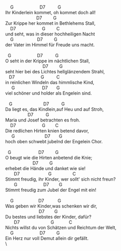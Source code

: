 \
&nbsp;&nbsp;&nbsp;&nbsp;G&nbsp;&nbsp;&nbsp;&nbsp;&nbsp;&nbsp;&nbsp;&nbsp;&nbsp;&nbsp;&nbsp;&nbsp;&nbsp;&nbsp;&nbsp;&nbsp;&nbsp;&nbsp;&nbsp;&nbsp;&nbsp;D7&nbsp;&nbsp;&nbsp;&nbsp;&nbsp;&nbsp;&nbsp;&nbsp;&nbsp;&nbsp;G&nbsp;&nbsp;&nbsp;&nbsp;&nbsp;\
Ihr&nbsp;Kinderlein&nbsp;kommet,&nbsp;oh&nbsp;kommet&nbsp;doch&nbsp;all!\
&nbsp;&nbsp;&nbsp;&nbsp;&nbsp;&nbsp;&nbsp;&nbsp;&nbsp;&nbsp;&nbsp;&nbsp;&nbsp;&nbsp;&nbsp;&nbsp;&nbsp;&nbsp;&nbsp;&nbsp;&nbsp;&nbsp;&nbsp;&nbsp;&nbsp;D7&nbsp;&nbsp;&nbsp;&nbsp;&nbsp;&nbsp;&nbsp;&nbsp;&nbsp;G&nbsp;&nbsp;&nbsp;&nbsp;&nbsp;\
Zur&nbsp;Krippe&nbsp;her&nbsp;kommet&nbsp;in&nbsp;Bethlehems&nbsp;Stall,\
&nbsp;&nbsp;&nbsp;&nbsp;D7&nbsp;&nbsp;&nbsp;&nbsp;&nbsp;&nbsp;&nbsp;&nbsp;&nbsp;&nbsp;&nbsp;&nbsp;&nbsp;&nbsp;&nbsp;&nbsp;&nbsp;&nbsp;&nbsp;&nbsp;&nbsp;G&nbsp;&nbsp;&nbsp;&nbsp;&nbsp;&nbsp;&nbsp;&nbsp;&nbsp;C&nbsp;&nbsp;\
und&nbsp;seht,&nbsp;was&nbsp;in&nbsp;dieser&nbsp;hochheiligen&nbsp;Nacht\
&nbsp;&nbsp;&nbsp;&nbsp;G&nbsp;&nbsp;&nbsp;&nbsp;&nbsp;&nbsp;&nbsp;&nbsp;&nbsp;&nbsp;&nbsp;&nbsp;&nbsp;&nbsp;&nbsp;&nbsp;&nbsp;&nbsp;&nbsp;D7&nbsp;&nbsp;&nbsp;&nbsp;&nbsp;&nbsp;&nbsp;&nbsp;&nbsp;G&nbsp;&nbsp;&nbsp;\
der&nbsp;Vater&nbsp;im&nbsp;Himmel&nbsp;für&nbsp;Freude&nbsp;uns&nbsp;macht.\
\
&nbsp;&nbsp;G&nbsp;&nbsp;&nbsp;&nbsp;&nbsp;&nbsp;&nbsp;&nbsp;&nbsp;&nbsp;&nbsp;&nbsp;&nbsp;&nbsp;&nbsp;&nbsp;&nbsp;&nbsp;&nbsp;&nbsp;&nbsp;D7&nbsp;&nbsp;&nbsp;&nbsp;&nbsp;&nbsp;&nbsp;&nbsp;&nbsp;&nbsp;G&nbsp;&nbsp;&nbsp;\
O&nbsp;seht&nbsp;in&nbsp;der&nbsp;Krippe&nbsp;im&nbsp;nächtlichen&nbsp;Stall,\
&nbsp;&nbsp;&nbsp;&nbsp;&nbsp;&nbsp;&nbsp;&nbsp;&nbsp;&nbsp;&nbsp;&nbsp;&nbsp;&nbsp;&nbsp;&nbsp;&nbsp;&nbsp;&nbsp;&nbsp;&nbsp;&nbsp;&nbsp;&nbsp;&nbsp;&nbsp;&nbsp;&nbsp;&nbsp;&nbsp;D7&nbsp;&nbsp;&nbsp;&nbsp;&nbsp;&nbsp;&nbsp;&nbsp;&nbsp;G&nbsp;&nbsp;&nbsp;&nbsp;&nbsp;\
seht&nbsp;hier&nbsp;bei&nbsp;des&nbsp;Lichtes&nbsp;hellglänzendem&nbsp;Strahl,\
&nbsp;&nbsp;&nbsp;D7&nbsp;&nbsp;&nbsp;&nbsp;&nbsp;&nbsp;&nbsp;&nbsp;&nbsp;&nbsp;&nbsp;&nbsp;&nbsp;&nbsp;&nbsp;&nbsp;&nbsp;&nbsp;&nbsp;&nbsp;&nbsp;G&nbsp;&nbsp;&nbsp;&nbsp;&nbsp;&nbsp;&nbsp;&nbsp;&nbsp;&nbsp;C&nbsp;&nbsp;&nbsp;&nbsp;&nbsp;&nbsp;&nbsp;\
in&nbsp;reinlichen&nbsp;Windeln&nbsp;das&nbsp;himmlische&nbsp;Kind,\
&nbsp;&nbsp;&nbsp;&nbsp;&nbsp;G&nbsp;&nbsp;&nbsp;&nbsp;&nbsp;&nbsp;&nbsp;&nbsp;&nbsp;&nbsp;&nbsp;&nbsp;&nbsp;&nbsp;&nbsp;&nbsp;&nbsp;&nbsp;&nbsp;&nbsp;&nbsp;&nbsp;D7&nbsp;&nbsp;&nbsp;&nbsp;&nbsp;&nbsp;&nbsp;G&nbsp;&nbsp;\
viel&nbsp;schöner&nbsp;und&nbsp;holder&nbsp;als&nbsp;Engelein&nbsp;sind.\
\
&nbsp;&nbsp;&nbsp;G&nbsp;&nbsp;&nbsp;&nbsp;&nbsp;&nbsp;&nbsp;&nbsp;&nbsp;&nbsp;&nbsp;&nbsp;&nbsp;&nbsp;&nbsp;&nbsp;&nbsp;&nbsp;&nbsp;&nbsp;&nbsp;&nbsp;&nbsp;&nbsp;&nbsp;D7&nbsp;&nbsp;&nbsp;&nbsp;&nbsp;&nbsp;&nbsp;&nbsp;&nbsp;&nbsp;G&nbsp;&nbsp;&nbsp;&nbsp;\
Da&nbsp;liegt&nbsp;es,&nbsp;das&nbsp;Kindlein,auf&nbsp;Heu&nbsp;und&nbsp;auf&nbsp;Stroh,\
&nbsp;&nbsp;&nbsp;&nbsp;&nbsp;&nbsp;&nbsp;&nbsp;&nbsp;&nbsp;&nbsp;&nbsp;&nbsp;&nbsp;&nbsp;&nbsp;&nbsp;&nbsp;D7&nbsp;&nbsp;&nbsp;&nbsp;&nbsp;&nbsp;&nbsp;&nbsp;&nbsp;&nbsp;G&nbsp;&nbsp;&nbsp;&nbsp;&nbsp;\
Maria&nbsp;und&nbsp;Josef&nbsp;betrachten&nbsp;es&nbsp;froh.\
&nbsp;&nbsp;&nbsp;&nbsp;D7&nbsp;&nbsp;&nbsp;&nbsp;&nbsp;&nbsp;&nbsp;&nbsp;&nbsp;&nbsp;&nbsp;&nbsp;&nbsp;&nbsp;&nbsp;&nbsp;&nbsp;&nbsp;&nbsp;&nbsp;&nbsp;G&nbsp;&nbsp;&nbsp;&nbsp;&nbsp;&nbsp;&nbsp;&nbsp;C&nbsp;&nbsp;&nbsp;&nbsp;&nbsp;&nbsp;\
Die&nbsp;redlichen&nbsp;Hirten&nbsp;knien&nbsp;betend&nbsp;davor,\
&nbsp;&nbsp;&nbsp;&nbsp;&nbsp;G&nbsp;&nbsp;&nbsp;&nbsp;&nbsp;&nbsp;&nbsp;&nbsp;&nbsp;&nbsp;&nbsp;&nbsp;&nbsp;&nbsp;&nbsp;&nbsp;&nbsp;&nbsp;&nbsp;&nbsp;&nbsp;&nbsp;&nbsp;&nbsp;D7&nbsp;&nbsp;&nbsp;&nbsp;&nbsp;&nbsp;&nbsp;G&nbsp;&nbsp;&nbsp;&nbsp;&nbsp;\
hoch&nbsp;oben&nbsp;schwebt&nbsp;jubelnd&nbsp;der&nbsp;Engelein&nbsp;Chor.\
\
&nbsp;&nbsp;G&nbsp;&nbsp;&nbsp;&nbsp;&nbsp;&nbsp;&nbsp;&nbsp;&nbsp;&nbsp;&nbsp;&nbsp;&nbsp;&nbsp;&nbsp;&nbsp;&nbsp;&nbsp;&nbsp;&nbsp;&nbsp;&nbsp;D7&nbsp;&nbsp;&nbsp;&nbsp;&nbsp;&nbsp;&nbsp;&nbsp;&nbsp;G&nbsp;&nbsp;&nbsp;&nbsp;\
O&nbsp;beugt&nbsp;wie&nbsp;die&nbsp;Hirten&nbsp;anbetend&nbsp;die&nbsp;Knie;\
&nbsp;&nbsp;&nbsp;&nbsp;&nbsp;&nbsp;&nbsp;&nbsp;&nbsp;&nbsp;&nbsp;&nbsp;&nbsp;&nbsp;&nbsp;&nbsp;&nbsp;&nbsp;&nbsp;&nbsp;&nbsp;&nbsp;D7&nbsp;&nbsp;&nbsp;&nbsp;&nbsp;&nbsp;&nbsp;&nbsp;&nbsp;G&nbsp;&nbsp;&nbsp;&nbsp;&nbsp;\
erhebet&nbsp;die&nbsp;Hände&nbsp;und&nbsp;danket&nbsp;wie&nbsp;sie!\
&nbsp;&nbsp;&nbsp;&nbsp;&nbsp;&nbsp;&nbsp;D7&nbsp;&nbsp;&nbsp;&nbsp;&nbsp;&nbsp;&nbsp;&nbsp;&nbsp;&nbsp;&nbsp;&nbsp;&nbsp;&nbsp;&nbsp;&nbsp;&nbsp;&nbsp;&nbsp;&nbsp;&nbsp;&nbsp;&nbsp;G&nbsp;&nbsp;&nbsp;&nbsp;&nbsp;&nbsp;&nbsp;&nbsp;&nbsp;&nbsp;&nbsp;&nbsp;&nbsp;&nbsp;&nbsp;&nbsp;&nbsp;C&nbsp;&nbsp;&nbsp;&nbsp;&nbsp;&nbsp;\
Stimmt&nbsp;freudig,&nbsp;ihr&nbsp;Kinder,&nbsp;wer&nbsp;sollt'&nbsp;sich&nbsp;nicht&nbsp;freun?\
&nbsp;&nbsp;&nbsp;&nbsp;&nbsp;&nbsp;&nbsp;G&nbsp;&nbsp;&nbsp;&nbsp;&nbsp;&nbsp;&nbsp;&nbsp;&nbsp;&nbsp;&nbsp;&nbsp;&nbsp;&nbsp;&nbsp;&nbsp;&nbsp;&nbsp;&nbsp;&nbsp;&nbsp;D7&nbsp;&nbsp;&nbsp;&nbsp;&nbsp;&nbsp;&nbsp;&nbsp;G&nbsp;&nbsp;&nbsp;&nbsp;&nbsp;&nbsp;&nbsp;&nbsp;&nbsp;\
Stimmt&nbsp;freudig&nbsp;zum&nbsp;Jubel&nbsp;der&nbsp;Engel&nbsp;mit&nbsp;ein!\
\
&nbsp;&nbsp;&nbsp;&nbsp;G&nbsp;&nbsp;&nbsp;&nbsp;&nbsp;&nbsp;&nbsp;&nbsp;&nbsp;&nbsp;&nbsp;&nbsp;&nbsp;&nbsp;&nbsp;&nbsp;&nbsp;&nbsp;&nbsp;&nbsp;D7&nbsp;&nbsp;&nbsp;&nbsp;&nbsp;&nbsp;&nbsp;&nbsp;&nbsp;&nbsp;&nbsp;G&nbsp;&nbsp;&nbsp;&nbsp;\
Was&nbsp;geben&nbsp;wir&nbsp;Kinder,was&nbsp;schenken&nbsp;wir&nbsp;dir,\
&nbsp;&nbsp;&nbsp;&nbsp;&nbsp;&nbsp;&nbsp;&nbsp;&nbsp;&nbsp;&nbsp;&nbsp;&nbsp;&nbsp;&nbsp;&nbsp;&nbsp;&nbsp;&nbsp;&nbsp;&nbsp;&nbsp;&nbsp;&nbsp;&nbsp;&nbsp;&nbsp;D7&nbsp;&nbsp;&nbsp;&nbsp;&nbsp;&nbsp;&nbsp;&nbsp;G&nbsp;&nbsp;&nbsp;&nbsp;&nbsp;\
Du&nbsp;bestes&nbsp;und&nbsp;liebstes&nbsp;der&nbsp;Kinder,&nbsp;dafür?\
&nbsp;&nbsp;&nbsp;&nbsp;&nbsp;&nbsp;&nbsp;D7&nbsp;&nbsp;&nbsp;&nbsp;&nbsp;&nbsp;&nbsp;&nbsp;&nbsp;&nbsp;&nbsp;&nbsp;&nbsp;&nbsp;&nbsp;&nbsp;&nbsp;&nbsp;&nbsp;&nbsp;&nbsp;&nbsp;&nbsp;&nbsp;&nbsp;G&nbsp;&nbsp;&nbsp;&nbsp;&nbsp;&nbsp;&nbsp;&nbsp;&nbsp;&nbsp;&nbsp;&nbsp;C&nbsp;&nbsp;&nbsp;&nbsp;&nbsp;&nbsp;&nbsp;&nbsp;&nbsp;\
Nichts&nbsp;willst&nbsp;du&nbsp;von&nbsp;Schätzen&nbsp;und&nbsp;Reichtum&nbsp;der&nbsp;Welt,\
&nbsp;&nbsp;&nbsp;&nbsp;G&nbsp;&nbsp;&nbsp;&nbsp;&nbsp;&nbsp;&nbsp;&nbsp;&nbsp;&nbsp;&nbsp;&nbsp;&nbsp;&nbsp;&nbsp;&nbsp;&nbsp;&nbsp;&nbsp;&nbsp;&nbsp;D7&nbsp;&nbsp;&nbsp;&nbsp;&nbsp;&nbsp;&nbsp;&nbsp;&nbsp;G&nbsp;&nbsp;&nbsp;&nbsp;&nbsp;&nbsp;&nbsp;&nbsp;&nbsp;\
Ein&nbsp;Herz&nbsp;nur&nbsp;voll&nbsp;Demut&nbsp;allein&nbsp;dir&nbsp;gefällt.\
\
